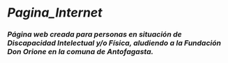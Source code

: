 # **_Pagina_Internet_**

### **_Página web creada para personas en situación de Discapacidad Intelectual y/o Física, aludiendo a la Fundación Don Orione en la comuna de Antofagasta._**
